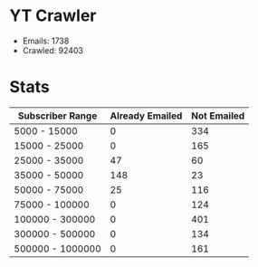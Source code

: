 # YT Crawler
- Emails: 1738
- Crawled: 92403

# Stats
| Subscriber Range  | Already Emailed | Not Emailed |
|-------|-------|-------|
| 5000 - 15000 | 0 | 334 |
| 15000 - 25000 | 0 | 165 |
| 25000 - 35000 | 47 | 60 |
| 35000 - 50000 | 148 | 23 |
| 50000 - 75000 | 25 | 116 |
| 75000 - 100000 | 0 | 124 |
| 100000 - 300000 | 0 | 401 |
| 300000 - 500000 | 0 | 134 |
| 500000 - 1000000 | 0 | 161 |
